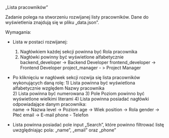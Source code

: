 „Lista pracowników”

Zadanie polega na stworzeniu rozwijanej listy pracowników.
Dane do wyświetlenia znajdują się w pliku „data.json”.

Wymagania:
- Lista w postaci rozwijanej:
	1) Nagłówkiem każdej sekcji powinna być Rola pracownika
	2) Nagłówki powinny być wyświetlone alfabetycznie
			backend_developer -> Backend Developer
			frontend_developer -> Frontend Developer
			project_manager - > Project Manager

- Po kliknięciu w nagłówek sekcji rozwija
	się lista pracowników wykonujących daną rolę:
		1) Lista powinna być wyświetlona alfabetycznie
			 względem Nazwy pracownika	
		2) Lista powinna być numerowana
		3) Pole Poziom powinno być wyświetlone wielkimi literami
		4) Lista powinna posiadać nagłówki odpowiadające danym pracownika:	
				name -> Nazwa
				level -> Poziom
				age -> Wiek
				position -> Rola
				gender -> Płeć
				email -> E-mail
				phone - Telefon

- Lista powinna posiadać pole input „Search”,
	które powinno filtrować listę uwzględniając pola:
	„name”, „email” oraz „phone”
